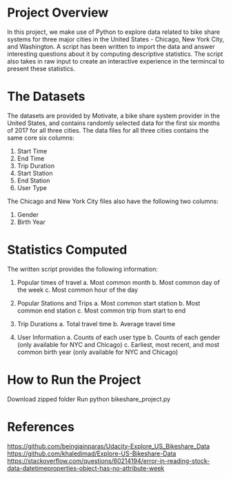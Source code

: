 # Project Overview
In this project, we make use of Python to explore data related to bike share systems for three major cities
in the United States - Chicago, New York City, and Washington. A script has been written to import the data
and answer interesting questions about it by computing descriptive statistics. The script also takes in raw 
input to create an interactive experience in the termincal to present these statistics.

# The Datasets
The datasets are provided by Motivate, a bike share system provider in the United States, and contains 
randomly selected data for the first six months of 2017 for all three cities. The data files for all three
cities contains the same core six columns:
1. Start Time
2. End Time
3. Trip Duration
4. Start Station
5. End Station
6. User Type

The Chicago and New York City files also have the following two columns:
1. Gender
2. Birth Year

# Statistics Computed
The written script provides the following information:
1. Popular times of travel
  a. Most common month
  b. Most common day of the week
  c. Most common hour of the day
  
2. Popular Stations and Trips
  a. Most common start station
  b. Most common end station
  c. Most common trip from start to end
  
3. Trip Durations
  a. Total travel time
  b. Average travel time

4. User Information
  a. Counts of each user type
  b. Counts of each gender (only available for NYC and Chicago)
  c. Earliest, most recent, and most common birth year (only available for NYC and Chicago)

# How to Run the Project
Download zipped folder
Run python bikeshare_project.py
  
# References
https://github.com/beingjainparas/Udacity-Explore_US_Bikeshare_Data
https://github.com/khaledimad/Explore-US-Bikeshare-Data
https://stackoverflow.com/questions/60214194/error-in-reading-stock-data-datetimeproperties-object-has-no-attribute-week
